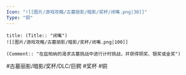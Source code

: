```yaml
---
Icon: "![[图片/游戏攻略/古墓丽影/暗影/奖杯/闭嘴.png|30]]"
Type: "铜"
---
```

```ad-common-bronze-trophy
title: (Title:: "闭嘴")
![[图片/游戏攻略/古墓丽影/暗影/奖杯/闭嘴.png|100]]

(Comment:: "在兹帕纳的渴求古墓挑战中进行计时挑战，并获得铜奖、银奖或金奖")
```

#古墓丽影/暗影/奖杯/DLC/巨鳄 #奖杯 #铜
